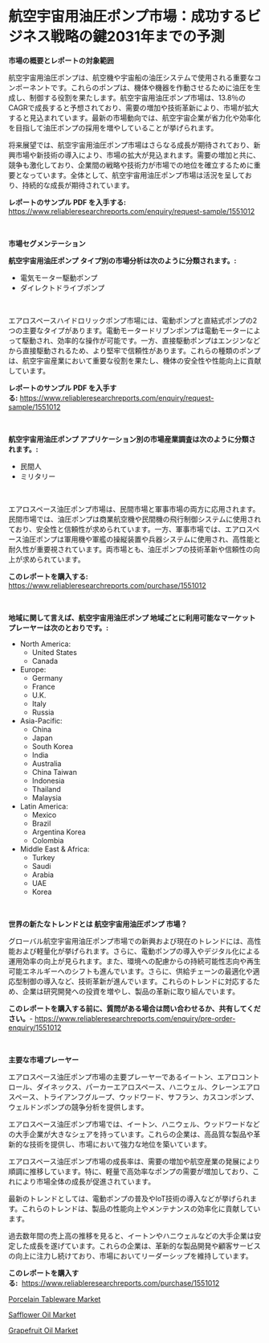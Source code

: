 <p><h1>航空宇宙用油圧ポンプ市場：成功するビジネス戦略の鍵2031年までの予測</h1></p><p><strong>市場の概要とレポートの対象範囲</strong></p>
<p><p>航空宇宙用油圧ポンプは、航空機や宇宙船の油圧システムで使用される重要なコンポーネントです。これらのポンプは、機体や機器を作動させるために油圧を生成し、制御する役割を果たします。航空宇宙用油圧ポンプ市場は、13.8％のCAGRで成長すると予想されており、需要の増加や技術革新により、市場が拡大すると見込まれています。最新の市場動向では、航空宇宙企業が省力化や効率化を目指して油圧ポンプの採用を増やしていることが挙げられます。</p><p>将来展望では、航空宇宙用油圧ポンプ市場はさらなる成長が期待されており、新興市場や新技術の導入により、市場の拡大が見込まれます。需要の増加と共に、競争も激化しており、企業間の戦略や技術力が市場での地位を確立するために重要となっています。全体として、航空宇宙用油圧ポンプ市場は活況を呈しており、持続的な成長が期待されています。</p></p>
<p><strong>レポートのサンプル PDF を入手する:</strong> <a href="https://www.reliableresearchreports.com/enquiry/request-sample/1551012">https://www.reliableresearchreports.com/enquiry/request-sample/1551012</a></p>
<p>&nbsp;</p>
<p><strong>市場セグメンテーション</strong></p>
<p><strong>航空宇宙用油圧ポンプ タイプ別の市場分析は次のように分類されます。:</strong></p>
<p><ul><li>電気モーター駆動ポンプ</li><li>ダイレクトドライブポンプ</li></ul></p>
<p>&nbsp;</p>
<p><p>エアロスペースハイドロリックポンプ市場には、電動ポンプと直結式ポンプの2つの主要なタイプがあります。電動モータードリブンポンプは電動モーターによって駆動され、効率的な操作が可能です。一方、直接駆動ポンプはエンジンなどから直接駆動されるため、より堅牢で信頼性があります。これらの種類のポンプは、航空宇宙産業において重要な役割を果たし、機体の安全性や性能向上に貢献しています。</p></p>
<p><strong>レポートのサンプル PDF を入手する:</strong>&nbsp;<a href="https://www.reliableresearchreports.com/enquiry/request-sample/1551012">https://www.reliableresearchreports.com/enquiry/request-sample/1551012</a></p>
<p>&nbsp;</p>
<p><strong> 航空宇宙用油圧ポンプ アプリケーション別の市場産業調査は次のように分類されます。:</strong></p>
<p><ul><li>民間人</li><li>ミリタリー</li></ul></p>
<p>&nbsp;</p>
<p><p>エアロスペース油圧ポンプ市場は、民間市場と軍事市場の両方に応用されます。民間市場では、油圧ポンプは商業航空機や民間機の飛行制御システムに使用されており、安全性と信頼性が求められています。一方、軍事市場では、エアロスペース油圧ポンプは軍用機や軍艦の操縦装置や兵器システムに使用され、高性能と耐久性が重要視されています。両市場とも、油圧ポンプの技術革新や信頼性の向上が求められています。</p></p>
<p><strong>このレポートを購入する:</strong>&nbsp; <a href="https://www.reliableresearchreports.com/purchase/1551012">https://www.reliableresearchreports.com/purchase/1551012</a></p>
<p>&nbsp;</p>
<p><strong>地域に関して言えば、航空宇宙用油圧ポンプ 地域ごとに利用可能なマーケットプレーヤーは次のとおりです。:</strong></p>
<p><ul>
    <li>
        North America:
        <ul>
            <li>United States</li>
            <li>Canada</li>
        </ul>
    </li>
    <li>
        Europe:
        <ul>
            <li>Germany</li>
            <li>France</li>
            <li>U.K.</li>
            <li>Italy</li>
            <li>Russia</li>
        </ul>
    </li>
    <li>
        Asia-Pacific:
        <ul>
            <li>China</li>
            <li>Japan</li>
            <li>South Korea</li>
            <li>India</li>
            <li>Australia</li>
            <li>China Taiwan</li>
            <li>Indonesia</li>
            <li>Thailand</li>
            <li>Malaysia</li>
        </ul>
    </li>
    <li>
        Latin America:
        <ul>
            <li>Mexico</li>
            <li>Brazil</li>
            <li>Argentina Korea</li>
            <li>Colombia</li>
        </ul>
    </li>
    <li>
        Middle East & Africa:
        <ul>
            <li>Turkey</li>
            <li>Saudi</li>
            <li>Arabia</li>
            <li>UAE</li>
            <li>Korea</li>
        </ul>
    </li>
    </ul></p>
<p>&nbsp;</p>
<p><strong>世界の新たなトレンドとは 航空宇宙用油圧ポンプ 市場？</strong></p>
<p><p>グローバル航空宇宙用油圧ポンプ市場での新興および現在のトレンドには、高性能および軽量化が挙げられます。さらに、電動ポンプの導入やデジタル化による運用効率の向上が見られます。また、環境への配慮からの持続可能性志向や再生可能エネルギーへのシフトも進んでいます。さらに、供給チェーンの最適化や適応型制御の導入など、技術革新が進んでいます。これらのトレンドに対応するため、企業は研究開発への投資を増やし、製品の革新に取り組んでいます。</p></p>
<p><strong>このレポートを購入する前に、質問がある場合は問い合わせるか、共有してください。</strong>- <a href="https://www.reliableresearchreports.com/enquiry/pre-order-enquiry/1551012">https://www.reliableresearchreports.com/enquiry/pre-order-enquiry/1551012</a></p>
<p>&nbsp;</p>
<p><strong>主要な市場プレーヤー</strong></p>
<p><p>エアロスペース油圧ポンプ市場の主要プレーヤーであるイートン、エアロコントロール、ダイネックス、パーカーエアロスペース、ハニウェル、クレーンエアロスペース、トライアンフグループ、ウッドワード、サフラン、カスコンポンプ、ウェルドンポンプの競争分析を提供します。</p><p>エアロスペース油圧ポンプ市場では、イートン、ハニウェル、ウッドワードなどの大手企業が大きなシェアを持っています。これらの企業は、高品質な製品や革新的な技術を提供し、市場において強力な地位を築いています。</p><p>エアロスペース油圧ポンプ市場の成長率は、需要の増加や航空産業の発展により順調に推移しています。特に、軽量で高効率なポンプの需要が増加しており、これにより市場全体の成長が促進されています。</p><p>最新のトレンドとしては、電動ポンプの普及やIoT技術の導入などが挙げられます。これらのトレンドは、製品の性能向上やメンテナンスの効率化に貢献しています。</p><p>過去数年間の売上高の推移を見ると、イートンやハニウェルなどの大手企業は安定した成長を遂げています。これらの企業は、革新的な製品開発や顧客サービスの向上に注力し続けており、市場においてリーダーシップを維持しています。</p></p>
<p><strong>このレポートを購入する:</strong>&nbsp;&nbsp;<a href="https://www.reliableresearchreports.com/purchase/1551012">https://www.reliableresearchreports.com/purchase/1551012</a></p>
<p><p><a href="https://github.com/kufem1/Market-Research-Report-List-1/blob/main/porcelain-tableware-market.md">Porcelain Tableware Market</a></p><p><a href="https://github.com/nathandecarvalho/Market-Research-Report-List-2/blob/main/safflower-oil-market.md">Safflower Oil Market</a></p><p><a href="https://github.com/kosella/Market-Research-Report-List-2/blob/main/grapefruit-oil-market.md">Grapefruit Oil Market</a></p></p>